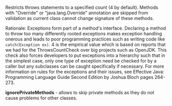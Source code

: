 Restricts throws statements to a specified count (4 by default).
Methods with "Override" or "java.lang.Override" annotation are skipped
from validation as current class cannot change signature of these methods.

Rationale: Exceptions form part of a method's interface. Declaring a
method to throw too many differently rooted exceptions makes
exception handling onerous and leads to poor programming practices
such as writing code like `catch(Exception ex)`.
4 is the empirical value which is based on reports that we had for
the ThrowsCountCheck over big projects such as OpenJDK.
This check also forces developers to put exceptions into a hierarchy
such that in the simplest case, only one type of exception need be
checked for by a caller but any subclasses can be caught specifically
if necessary. For more information on rules for the exceptions and
their issues, see Effective Java: Programming Language Guide
Second Edition by Joshua Bloch pages 264-273.

**ignorePrivateMethods** - allows to skip private methods as they do
not cause problems for other classes.
